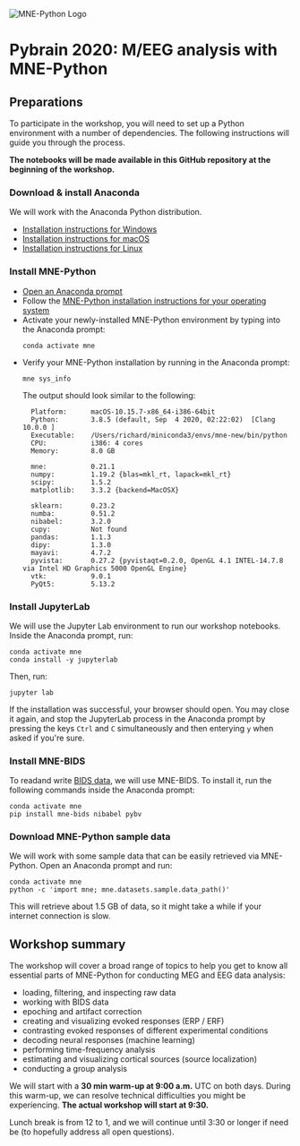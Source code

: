 
![MNE-Python Logo](https://mne.tools/stable/_static/mne_logo.svg "MNE-Python")

# Pybrain 2020: M/EEG analysis with MNE-Python

## Preparations

To participate in the workshop, you will need to set up a Python environment with a number of dependencies. The following instructions will guide you through the process.

**The notebooks will be made available in this GitHub repository at the beginning of the workshop.**

### Download & install Anaconda

We will work with the Anaconda Python distribution.

- [Installation instructions for Windows](https://docs.continuum.io/anaconda/install/windows/)
- [Installation instructions for macOS](https://docs.continuum.io/anaconda/install/mac-os/)
- [Installation instructions for Linux](https://docs.continuum.io/anaconda/install/linux/)

### Install MNE-Python

- [Open an Anaconda prompt](https://docs.continuum.io/anaconda/install/verify-install/#conda)
- Follow the [MNE-Python installation instructions for your operating system](https://mne.tools/stable/install/mne_python.html#for-3d-plotting-and-source-analysis)
- Activate your newly-installed MNE-Python environment by typing into the Anaconda prompt:
  ```
  conda activate mne
  ```
- Verify your MNE-Python installation by running in the Anaconda prompt:
  ```
  mne sys_info
  ```
  The output should look similar to the following:
  ```
    Platform:      macOS-10.15.7-x86_64-i386-64bit
    Python:        3.8.5 (default, Sep  4 2020, 02:22:02)  [Clang 10.0.0 ]
    Executable:    /Users/richard/miniconda3/envs/mne-new/bin/python
    CPU:           i386: 4 cores
    Memory:        8.0 GB

    mne:           0.21.1
    numpy:         1.19.2 {blas=mkl_rt, lapack=mkl_rt}
    scipy:         1.5.2
    matplotlib:    3.3.2 {backend=MacOSX}

    sklearn:       0.23.2
    numba:         0.51.2
    nibabel:       3.2.0
    cupy:          Not found
    pandas:        1.1.3
    dipy:          1.3.0
    mayavi:        4.7.2
    pyvista:       0.27.2 {pyvistaqt=0.2.0, OpenGL 4.1 INTEL-14.7.8 via Intel HD Graphics 5000 OpenGL Engine}
    vtk:           9.0.1
    PyQt5:         5.13.2
    ```

### Install JupyterLab

We will use the Jupyter Lab environment to run our workshop notebooks. Inside the Anaconda prompt, run:
```
conda activate mne
conda install -y jupyterlab
```

Then, run:
```
jupyter lab
```
If the installation was successful, your browser should open. You may close it again, and stop the JupyterLab process in the Anaconda prompt by pressing the keys `Ctrl` and `C` simultaneously and then enterying `y` when asked if you're sure.

### Install MNE-BIDS

To readand write [BIDS data](https://bids-specification.readthedocs.io/en/stable/), we will use MNE-BIDS. To install it, run the following commands inside the Anaconda prompt:

```
conda activate mne
pip install mne-bids nibabel pybv
```

### Download MNE-Python sample data

We will work with some sample data that can be easily retrieved via MNE-Python. Open an Anaconda prompt and run:

```
conda activate mne
python -c 'import mne; mne.datasets.sample.data_path()'
```
This will retrieve about 1.5 GB of data, so it might take a while if your internet connection is slow.

## Workshop summary

The workshop will cover a broad range of topics to help you get to know all essential parts of MNE-Python for conducting MEG and EEG data analysis:

- loading, filtering, and inspecting raw data
- working with BIDS data
- epoching and artifact correction
- creating and visualizing evoked responses (ERP / ERF)
- contrasting evoked responses of different experimental conditions
- decoding neural responses (machine learning)
- performing time-frequency analysis
- estimating and visualizing cortical sources (source localization)
- conducting a group analysis

We will start with a **30 min warm-up at  9:00 a.m.** UTC on both days. During this warm-up, we can resolve technical difficulties you might be experiencing. **The actual workshop will start at 9:30.**

Lunch break is from 12 to 1, and we will continue until 3:30 or longer if need be (to hopefully address all open questions).
